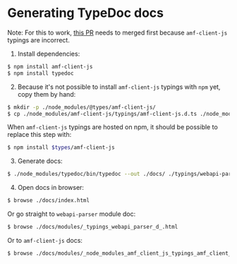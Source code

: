 # Generating TypeDoc docs

Note: For this to work, [this PR](https://github.com/aml-org/amf/pull/411) needs to merged first because `amf-client-js` typings are incorrect.

1. Install dependencies:

```sh
$ npm install amf-client-js
$ npm install typedoc
```

2. Because it's not possible to install `amf-client-js` typings with `npm` yet, copy them by hand:

```sh
$ mkdir -p ./node_modules/@types/amf-client-js/
$ cp ./node_modules/amf-client-js/typings/amf-client-js.d.ts ./node_modules/@types/amf-client-js/amf-client-js.d.ts
```

When `amf-client-js` typings are hosted on npm, it should be possible to replace this step with:

```sh
$ npm install $types/amf-client-js
```

3. Generate docs:

```sh
$ ./node_modules/typedoc/bin/typedoc --out ./docs/ ./typings/webapi-parser.d.ts --includeDeclarations
```

4. Open docs in browser:

```sh
$ browse ./docs/index.html
```

Or go straight to `webapi-parser` module doc:

```sh
$ browse ./docs/modules/_typings_webapi_parser_d_.html
```

Or to `amf-client-js` docs:

```sh
$ browse ./docs/modules/_node_modules_amf_client_js_typings_amf_client_js_d_._amf_client_js_.html
```
